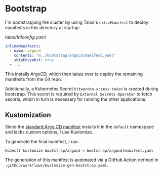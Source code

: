 # Bootstrap

I'm bootstrapping the cluster by using Talos's `extraManifest` to deploy manifests in this directory at startup:

*talos/talconfig.yaml*
```yaml
inlineManifests:
  - name: argocd
    contents: "@../bootstrap/argocd/manifest.yaml"
    skipEnvsubst: true
  - ...
```

This installs ArgoCD, which then takes over to deploy the remaining manifests from the Git repo.

Additionally, a Kubernetes Secret `bitwarden-access-token` is created during bootstrap.
This secret is required by `External Secrets Operator` to fetch secrets, which in turn is necessary for running the other applications.

## Kustomization

Since the [standard Argo CD manifest](https://github.com/argoproj/argo-cd/blob/master/manifests/install.yaml) installs
it in the `default` namespace and lacks custom options, I use Kustomize.

To generate the final manifest, I run:

```shell
kubectl kustomize bootstrap/argocd > bootstrap/argocd/manifest.yaml
```

The generation of this manifest is automated via a GitHub Action defined in `.github/workflows/kustomize-gen-bootstrap.yaml`.
